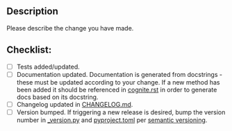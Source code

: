 ## Description
Please describe the change you have made.

## Checklist:
- [ ] Tests added/updated.
- [ ] Documentation updated. Documentation is generated from docstrings - these must be updated according to your change.
  If a new method has been added it should be referenced in [cognite.rst](https://github.com/cognitedata/cognite-sdk-python/blob/master/docs/source/cognite.rst) in order to generate docs based on its docstring.
- [ ] Changelog updated in [CHANGELOG.md](https://github.com/cognitedata/cognite-sdk-python/blob/master/CHANGELOG.md).
- [ ] Version bumped. If triggering a new release is desired, bump the version number in [_version.py](https://github.com/cognitedata/cognite-sdk-python/blob/master/cognite/client/_version.py) and [pyproject.toml](https://github.com/cognitedata/cognite-sdk-python/blob/master/pyproject.toml) per [semantic versioning](https://semver.org/).
